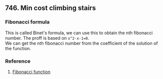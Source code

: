 ## 746. Min cost climbing stairs
### Fibonacci formula
This is called Binet's formula, we can use this to obtain the nth fibonacci number. The proff is based on `x^2-x-1=0`. <br />
We can get the nth fibonacci number from the coefficient of the solution of the function.

### Reference
1. [Fibonacci function](https://artofproblemsolving.com/wiki/index.php?title=Binet%27s_Formula)

